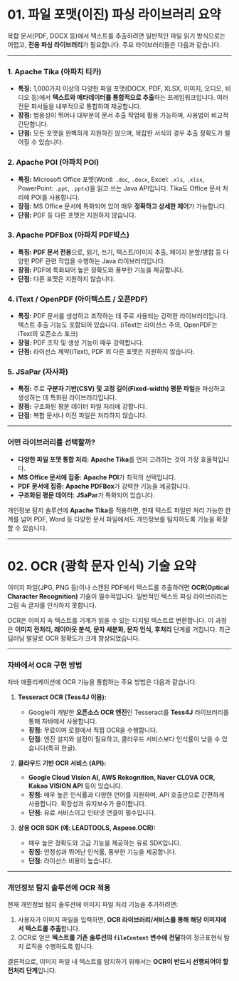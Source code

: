 

# 01. 파일 포맷(이진) 파싱 라이브러리 요약

복합 문서(PDF, DOCX 등)에서 텍스트를 추출하려면 일반적인 파일 읽기 방식으로는 어렵고, **전용 파싱 라이브러리**가 필요합니다. 주요 라이브러리들은 다음과 같습니다.

---

### 1. Apache Tika (아파치 티카)

* **특징:** 1,000가지 이상의 다양한 파일 포맷(DOCX, PDF, XLSX, 이미지, 오디오, 비디오 등)에서 **텍스트와 메타데이터를 통합적으로 추출**하는 프레임워크입니다. 여러 전문 파서들을 내부적으로 통합하여 제공합니다.
* **장점:** 범용성이 뛰어나 대부분의 문서 추출 작업에 활용 가능하며, 사용법이 비교적 간단합니다.
* **단점:** 모든 포맷을 완벽하게 지원하진 않으며, 복잡한 서식의 경우 추출 정확도가 떨어질 수 있습니다.

### 2. Apache POI (아파치 POI)

* **특징:** Microsoft Office 포맷(Word: `.doc`, `.docx`, Excel: `.xls`, `.xlsx`, PowerPoint: `.ppt`, `.pptx`)을 읽고 쓰는 Java API입니다. Tika도 Office 문서 처리에 POI를 사용합니다.
* **장점:** MS Office 문서에 특화되어 있어 매우 **정확하고 상세한 제어**가 가능합니다.
* **단점:** PDF 등 다른 포맷은 지원하지 않습니다.

### 3. Apache PDFBox (아파치 PDF박스)

* **특징:** **PDF 문서 전용**으로, 읽기, 쓰기, 텍스트/이미지 추출, 페이지 분할/병합 등 다양한 PDF 관련 작업을 수행하는 Java 라이브러리입니다.
* **장점:** PDF에 특화되어 높은 정확도와 풍부한 기능을 제공합니다.
* **단점:** 다른 포맷은 지원하지 않습니다.

### 4. iText / OpenPDF (아이텍스트 / 오픈PDF)

* **특징:** PDF 문서를 생성하고 조작하는 데 주로 사용되는 강력한 라이브러리입니다. 텍스트 추출 기능도 포함되어 있습니다. (iText는 라이선스 주의, OpenPDF는 iText의 오픈소스 포크)
* **장점:** PDF 조작 및 생성 기능이 매우 강력합니다.
* **단점:** 라이선스 제약(iText), PDF 외 다른 포맷은 지원하지 않습니다.

### 5. JSaPar (자사파)

* **특징:** 주로 **구분자 기반(CSV) 및 고정 길이(Fixed-width) 평문 파일**을 파싱하고 생성하는 데 특화된 라이브러리입니다.
* **장점:** 구조화된 평문 데이터 파일 처리에 강합니다.
* **단점:** 복합 문서나 이진 파일은 처리하지 않습니다.

---

### 어떤 라이브러리를 선택할까?

* **다양한 파일 포맷 통합 처리:** **Apache Tika**를 먼저 고려하는 것이 가장 효율적입니다.
* **MS Office 문서에 집중:** **Apache POI**가 최적의 선택입니다.
* **PDF 문서에 집중:** **Apache PDFBox**가 강력한 기능을 제공합니다.
* **구조화된 평문 데이터:** **JSaPar**가 특화되어 있습니다.

개인정보 탐지 솔루션에 **Apache Tika**를 적용하면, 현재 텍스트 파일만 처리 가능한 한계를 넘어 PDF, Word 등 다양한 문서 파일에서도 개인정보를 탐지하도록 기능을 확장할 수 있습니다.


---

# 02. OCR (광학 문자 인식) 기술 요약

이미지 파일(JPG, PNG 등)이나 스캔된 PDF에서 텍스트를 추출하려면 **OCR(Optical Character Recognition)** 기술이 필수적입니다. 일반적인 텍스트 파싱 라이브러리는 그림 속 글자를 인식하지 못합니다.

OCR은 이미지 속 텍스트를 기계가 읽을 수 있는 디지털 텍스트로 변환합니다. 이 과정은 **이미지 전처리, 레이아웃 분석, 문자 세분화, 문자 인식, 후처리** 단계를 거칩니다. 최근 딥러닝 발달로 OCR 정확도가 크게 향상되었습니다.

---

### 자바에서 OCR 구현 방법

자바 애플리케이션에 OCR 기능을 통합하는 주요 방법은 다음과 같습니다.

1.  **Tesseract OCR (Tess4J 이용):**
    * Google이 개발한 **오픈소스 OCR 엔진**인 Tesseract를 **Tess4J** 라이브러리를 통해 자바에서 사용합니다.
    * **장점:** 무료이며 로컬에서 직접 OCR을 수행합니다.
    * **단점:** 엔진 설치와 설정이 필요하고, 클라우드 서비스보다 인식률이 낮을 수 있습니다(특히 한글).

2.  **클라우드 기반 OCR 서비스 (API):**
    * **Google Cloud Vision AI, AWS Rekognition, Naver CLOVA OCR, Kakao VISION API** 등이 있습니다.
    * **장점:** 매우 높은 인식률과 다양한 언어를 지원하며, API 호출만으로 간편하게 사용합니다. 확장성과 유지보수가 용이합니다.
    * **단점:** 유료 서비스이고 인터넷 연결이 필수입니다.

3.  **상용 OCR SDK (예: LEADTOOLS, Aspose.OCR):**
    * 매우 높은 정확도와 고급 기능을 제공하는 유료 SDK입니다.
    * **장점:** 안정성과 뛰어난 인식률, 풍부한 기능을 제공합니다.
    * **단점:** 라이선스 비용이 높습니다.

---

### 개인정보 탐지 솔루션에 OCR 적용

현재 개인정보 탐지 솔루션에 이미지 파일 처리 기능을 추가하려면:

1.  사용자가 이미지 파일을 입력하면, **OCR 라이브러리/서비스를 통해 해당 이미지에서 텍스트를 추출**합니다.
2.  OCR로 얻은 **텍스트를 기존 솔루션의 `fileContent` 변수에 전달**하여 정규표현식 탐지 로직을 수행하도록 합니다.

결론적으로, 이미지 파일 내 텍스트를 탐지하기 위해서는 **OCR이 반드시 선행되어야 할 전처리 단계**입니다.